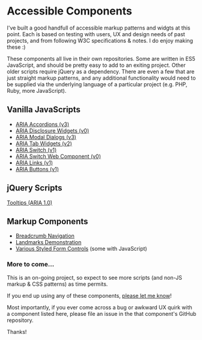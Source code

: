 # Accessible Components  
I've built a good handfull of accessible markup patterns and widgts at this point. Each is based on testing with users, UX and design needs of past projects, and from following W3C specifications & notes. I do enjoy making these :)  

These components all live in their own repositories. Some are written in ES5 JavaScript, and should be pretty easy to add to an exiting project. Other older scripts require jQuery as a dependency. There are even a few that are just straight markup patterns, and any additional functionality would need to be supplied via the underlying language of a particular project (e.g. PHP, Ruby, more JavaScript).  

## Vanilla JavaScripts
* [ARIA Accordions (v3)](https://github.com/scottaohara/accessible_accordions)  
* [ARIA Disclosure Widgets (v0)](https://github.com/scottaohara/aria_disclosure_widget)  
* [ARIA Modal Dialogs (v3)](https://github.com/scottaohara/accessible_modal_window)
* [ARIA Tab Widgets (v2)](https://github.com/scottaohara/a11y_tab_widget)
* [ARIA Switch (v1)](https://github.com/scottaohara/aria-switch-button)  
* [ARIA Switch Web Component (v0)](https://github.com/scottaohara/a11y_switch_web_component)
* [ARIA Links (v1)](https://github.com/scottaohara/aria-links)  
* [ARIA Buttons (v1)](https://github.com/scottaohara/a11y_button)    

## jQuery Scripts
[Tooltips (ARIA 1.0)](https://github.com/scottaohara/a11y_tooltips)  

## Markup Components  
* [Breadcrumb Navigation](https://github.com/scottaohara/a11y_breadcrumbs)  
* [Landmarks Demonstration](https://github.com/scottaohara/landmarks_demo)
* [Various Styled Form Controls](https://github.com/scottaohara/a11y_styled_form_controls) (some with JavaScript)

### More to come...
This is an on-going project, so expect to see more scripts (and non-JS markup & CSS patterns) as time permits.  

If you end up using any of these components, [please let me know](https://twitter.com/scottohara)!  

Most importantly, if you ever come across a bug or awkward UX quirk with a component listed here, please file an issue in the that component's GitHub repository.

Thanks!

